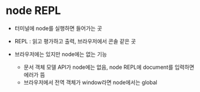 # node REPL

- 터미널에 node를 실행하면 들어가는 곳
- REPL : 읽고 평가하고 출력, 브라우저에서 콘솔 같은 곳

- 브라우저에는 있지만 node에는 없는 기능

  - 문서 객체 모델 API가 node에는 없음, node REPL에 document를 입력하면 에러가 뜸
  - 브라우저에서 전역 객체가 window라면 node에서는 global
